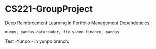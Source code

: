 # CS221-GroupProject

Deep Reinforcement Learning in Portfolio Management
Dependencies:
```
numpy, pandas-datareader, fix_yahoo_finance, pandas
```
Test -Yunpo - in yunpo branch:
